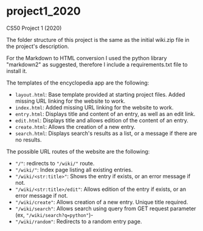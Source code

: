# project1_2020
 CS50 Project 1 (2020)

The folder structure of this project is the same as the initial wiki.zip file in the project's description.

For the Markdown to HTML conversion I used the python library "markdown2" as suggested, therefore I include a requirements.txt file to install it.

The templates of the encyclopedia app are the following:

- `layout.html`: Base template provided at starting project files. Added missing URL linking for the website to work.
- `index.html`: Added missing URL linking for the website to work.
- `entry.html`: Displays title and content of an entry, as well as an edit link.
- `edit.html`: Displays title and allows edition of the content of an entry.
- `create.html`: Allows the creation of a new entry.
- `search.html`: Displays search's results as a list, or a message if there are no results.

The possible URL routes of the website are the following:

- `"/"`: redirects to `"/wiki/"` route.
- `"/wiki/"`: Index page listing all existing entries.
- `"/wiki/<str:title>"`: Shows the entry if exists, or an error message if not.
- `"/wiki/<str:title>/edit"`: Allows edition of the entry if exists, or an error message if not.
- `"/wiki/create"`: Allows creation of a new entry. Unique title required.
- `"/wiki/search"`: Allows search using query from GET request parameter (ex, `"/wiki/search?q=python"`)-
- `"/wiki/random"`: Redirects to a random entry page.

